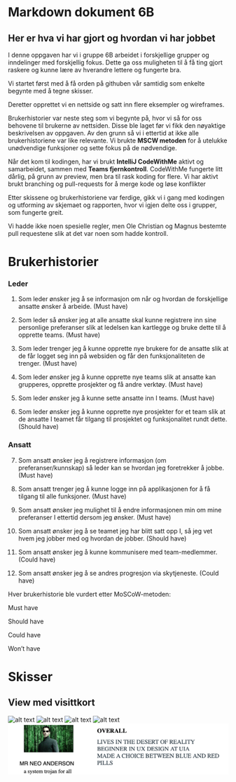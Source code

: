 # Markdown dokument 6B
## Her er hva vi har gjort og hvordan vi har jobbet

<p>I denne oppgaven har vi i gruppe 6B arbeidet i forskjellige grupper og inndelinger med forskjellig fokus. 
Dette ga oss muligheten til å få ting gjort raskere og kunne lære av hverandre lettere og fungerte bra.</p>
<p>Vi startet først med å få orden på githuben vår samtidig som enkelte begynte med å tegne skisser.
<p>Deretter opprettet vi en nettside og satt inn flere eksempler og wireframes.</p>
<p>Brukerhistorier var neste steg som vi begynte på, hvor vi så for oss behovene til brukerne av nettsiden. Disse ble laget før vi fikk den nøyaktige beskrivelsen av oppgaven. Av den grunn så vi i ettertid at ikke alle brukerhistoriene var like relevante. 
Vi brukte <b>MSCW metoden</b> for å utelukke unødvendige funksjoner og sette fokus på de nødvendige.</p>
<p>Når det kom til kodingen, har vi brukt <b>IntelliJ CodeWithMe</b> aktivt og samarbeidet, sammen med <b>Teams fjernkontroll</b>.
CodeWithMe fungerte litt dårlig, på grunn av preview, men bra til rask koding for flere. Vi har aktivt brukt branching og pull-requests for å merge kode og løse konflikter</p>
Etter skissene og brukerhistoriene var ferdige, gikk vi i gang med kodingen og utforming av skjemaet og rapporten, hvor vi igjen delte oss i grupper, som fungerte greit.
<p>Vi hadde ikke noen spesielle regler, men Ole Christian og Magnus bestemte pull requestene slik at det var noen som hadde kontroll.</p>




# Brukerhistorier
### Leder 

1. Som leder ønsker jeg å se informasjon om når og hvordan de forskjellige ansatte ønsker å arbeide. (Must have)

2. Som leder så ønsker jeg at alle ansatte skal kunne registrere inn sine personlige preferanser slik at ledelsen kan kartlegge og bruke dette til å opprette teams. (Must have)

3. Som leder trenger jeg å kunne opprette nye brukere for de ansatte slik at de får logget seg inn på websiden og får den funksjonaliteten de trenger. (Must have)

4. Som leder ønsker jeg å kunne opprette nye teams slik at ansatte kan grupperes, opprette prosjekter og få andre verktøy. (Must have)

5. Som leder ønsker jeg å kunne sette ansatte inn I teams. (Must have)

6. Som leder ønsker jeg å kunne opprette nye prosjekter for et team slik at de ansatte I teamet får tilgang til prosjektet og funksjonalitet rundt dette. (Should have)

### Ansatt 

7. Som ansatt ønsker jeg å registrere informasjon (om preferanser/kunnskap) så leder kan se hvordan jeg foretrekker å jobbe. (Must have)

8. Som ansatt trenger jeg å kunne logge inn på applikasjonen for å få tilgang til alle funksjoner. (Must have)

9. Som ansatt ønsker jeg mulighet til å endre informasjonen min om mine preferanser I ettertid dersom jeg ønsker. (Must have)  

10. Som ansatt ønsker jeg å se teamet jeg har blitt satt opp I, så jeg vet hvem jeg jobber med og hvordan de jobber. (Should have)

11. Som ansatt ønsker jeg å kunne kommunisere med team-medlemmer. (Could have)

12. Som ansatt ønsker jeg å se andres progresjon via skytjeneste. (Could have)


<p>Hver brukerhistorie ble vurdert etter MoSCoW-metoden:</p>

Must have 

Should have 

Could have 

Won’t have


# Skisser

## View med visittkort
![alt text](https://github.com/Gruppe-6B/is114/blob/main/Visittkort-design.png?raw=true)
![alt text](https://github.com/Gruppe-6B/is114/blob/main/Visittkort-design%202.png?raw=true)
![alt text](https://github.com/Gruppe-6B/is114/blob/main/Visittkort-design%203.png?raw=true)
![alt text](https://github.com/Gruppe-6B/is114/blob/main/Visittkort-design%204.png?raw=true)
![alt text](https://github.com/Gruppe-6B/Gruppe-6B.github.io/blob/2c52d8c2330b6167edeade0a8b20f2a8fe9972f3/VISITBILETTE.png?raw=true)


